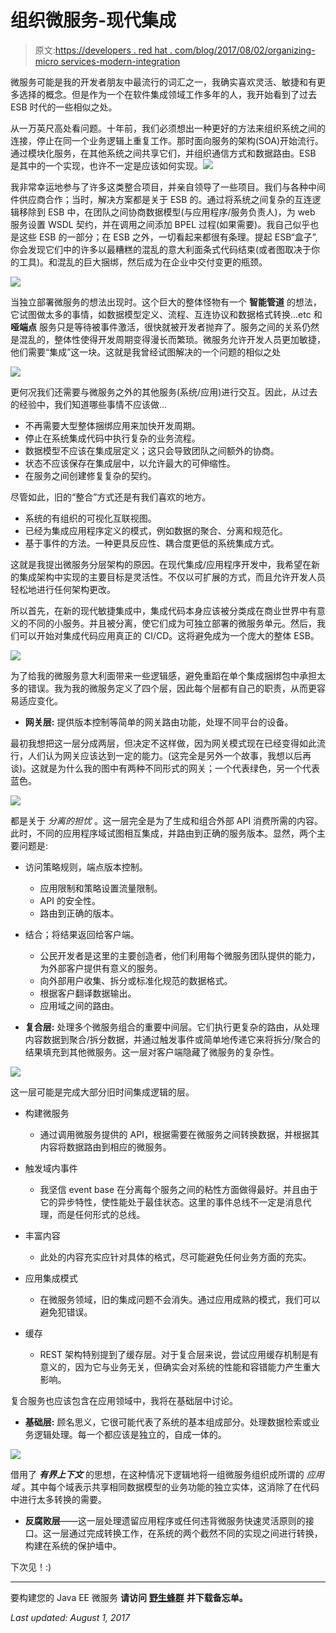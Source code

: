 # 组织微服务-现代集成

> 原文:[https://developers . red hat . com/blog/2017/08/02/organizing-micro services-modern-integration](https://developers.redhat.com/blog/2017/08/02/organizing-microservices-modern-integration)

微服务可能是我的开发者朋友中最流行的词汇之一，我确实喜欢灵活、敏捷和有更多选择的概念。但是作为一个在软件集成领域工作多年的人，我开始看到了过去 ESB 时代的一些相似之处。

从一万英尺高处看问题。十年前，我们必须想出一种更好的方法来组织系统之间的连接，停止在同一个业务逻辑上重复工作。那时面向服务的架构(SOA)开始流行。通过模块化服务，在其他系统之间共享它们，并组织通信方式和数据路由。ESB 是其中的一个实现，也许不一定是应该如何实现。![](../Images/d40a99ac5f5d27f80af1fae6134b66a2.png)

我非常幸运地参与了许多这类整合项目，并亲自领导了一些项目。我们与各种中间件供应商合作；当时，解决方案都是关于 ESB 的。通过将系统之间复杂的互连逻辑移除到 ESB 中，在团队之间协商数据模型(与应用程序/服务负责人)，为 web 服务设置 WSDL 契约，并在调用之间添加 BPEL 过程(如果需要)。我自己似乎也是这些 ESB 的一部分；在 ESB 之外，一切看起来都很有条理。提起 ESB“盒子”,你会发现它们中的许多以最糟糕的混乱的意大利面条式代码结束(或者图取决于你的工具)。和混乱的巨大捆绑，然后成为在企业中交付变更的瓶颈。

![](../Images/41fce96489ec76fbf902df5849636f77.png)

当独立部署微服务的想法出现时。这个巨大的整体怪物有一个 **智能管道** 的想法，它试图做太多的事情，如数据模型定义、流程、互连协议和数据格式转换...etc 和 **哑端点** 服务只是等待被事件激活，很快就被开发者抛弃了。服务之间的关系仍然是混乱的，整体性使得开发周期变得漫长而繁琐。微服务允许开发人员更加敏捷，他们需要“集成”这一块。这就是我曾经试图解决的一个问题的相似之处

![](../Images/c7a782bb621bcfc901eb90c5b1dae4d7.png)

更何况我们还需要与微服务之外的其他服务(系统/应用)进行交互。因此，从过去的经验中，我们知道哪些事情不应该做...

*   不再需要大型整体捆绑应用来加快开发周期。
*   停止在系统集成代码中执行复杂的业务流程。
*   数据模型不应该在集成层定义；这只会导致团队之间额外的协商。
*   状态不应该保存在集成层中，以允许最大的可伸缩性。
*   在服务之间创建修复复杂的契约。

尽管如此，旧的“整合”方式还是有我们喜欢的地方。

*   系统的有组织的可视化互联视图。
*   已经为集成应用程序定义的模式，例如数据的聚合、分离和规范化。
*   基于事件的方法。一种更具反应性、耦合度更低的系统集成方式。

这就是我提出微服务分层架构的原因。在现代集成/应用程序开发中，我希望在新的集成架构中实现的主要目标是灵活性。不仅以可扩展的方式，而且允许开发人员轻松地进行任何架构更改。

所以首先，在新的现代敏捷集成中，集成代码本身应该被分类成在商业世界中有意义的不同的小服务。并且被分离，使它们成为可独立部署的微服务单元。然后，我们可以开始对集成代码应用真正的 CI/CD。这将避免成为一个庞大的整体 ESB。

![](../Images/fba226605baf45165d1e1168a54cc848.png)

为了给我的微服务意大利面带来一些逻辑感，避免重蹈在单个集成捆绑包中承担太多的错误。我为我的微服务定义了四个层，因此每个层都有自己的职责，从而更容易适应变化。

*   **网关层:** 提供版本控制等简单的网关路由功能，处理不同平台的设备。

最初我想把这一层分成两层，但决定不这样做，因为网关模式现在已经变得如此流行，人们认为网关应该达到一定的能力。(这完全是另外一个故事，我想以后再谈)。这就是为什么我的图中有两种不同形式的网关；一个代表绿色，另一个代表蓝色。

![](../Images/50835d92b68d106b7e6af7fa16f75a0c.png)

都是关于 *分离的担忧* 。这一层完全是为了生成和组合外部 API 消费所需的内容。此时，不同的应用程序域试图相互集成，并路由到正确的服务版本。显然，两个主要问题是:

*   访问策略规则，端点版本控制。
    *   应用限制和策略设置流量限制。
    *   API 的安全性。
    *   路由到正确的版本。
*   结合；将结果返回给客户端。
    *   公民开发者是这里的主要创造者，他们利用每个微服务团队提供的能力，为外部客户提供有意义的服务。
    *   向外部用户收集、拆分或标准化规范的数据格式。
    *   根据客户翻译数据输出。
    *   应用域之间的路由。

*   **复合层:** 处理多个微服务组合的重要中间层。它们执行更复杂的路由，从处理内容数据到聚合/拆分数据，并通过触发事件或简单地传递它来将拆分/聚合的结果填充到其他微服务。这一层对客户端隐藏了微服务的复杂性。

![](../Images/7f93db153e784cce0a79626734428757.png)

这一层可能是完成大部分旧时间集成逻辑的层。

*   构建微服务
    *   通过调用微服务提供的 API，根据需要在微服务之间转换数据，并根据其内容将数据路由到相应的微服务。

*   触发域内事件
    *   我坚信 event base 在分离每个服务之间的粘性方面做得最好。并且由于它的异步特性，使性能处于最佳状态。这里的事件总线不一定是消息代理，而是任何形式的总线。
*   丰富内容
    *   此处的内容充实应针对具体的格式，尽可能避免任何业务方面的充实。
*   应用集成模式
    *   在微服务领域，旧的集成问题不会消失。通过应用成熟的模式，我们可以避免犯错误。
*   缓存
    *   REST 架构特别提到了缓存层。对于复合层来说，尝试应用缓存机制是有意义的，因为它与业务无关，但确实会对系统的性能和容错能力产生重大影响。

复合服务也应该包含在应用领域中，我将在基础层中讨论。

*   **基础层:** 顾名思义，它很可能代表了系统的基本组成部分。处理数据检索或业务逻辑处理。每一个都应该是独立的，自成一体的。

![](../Images/31002c2b2f0050a7e365f1b09d54b9b7.png)

借用了 ***有界上下文*** 的思想，在这种情况下逻辑地将一组微服务组织成所谓的 *应用域* 。其中每个域表示共享相同数据模型的业务功能的独立实体，这消除了在代码中进行太多转换的需要。

*   **反腐败层**——这一层处理遗留应用程序或任何违背微服务快速灵活原则的接口。这一层通过完成转换工作，在系统的两个截然不同的实现之间进行转换，构建在系统的保护墙中。

下次见！:)

* * *

要构建您的 Java EE 微服务 **请访问** [**野生蜂群**](https://developers.redhat.com/promotions/wildflyswarm-cheatsheet/) **并下载备忘单。**

*Last updated: August 1, 2017*